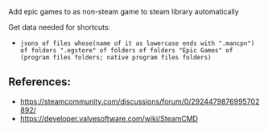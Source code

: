 
Add epic games to as non-steam game to steam library automatically

Get data needed for shortcuts:
- `jsons of files whose(name of it as lowercase ends with ".mancpn") of folders ".egstore" of folders of folders "Epic Games" of (program files folders; native program files folders)`

## References:
- https://steamcommunity.com/discussions/forum/0/2924479876995702892/
- https://developer.valvesoftware.com/wiki/SteamCMD
